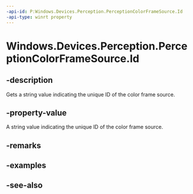 ----api-id: P:Windows.Devices.Perception.PerceptionColorFrameSource.Id
-api-type: winrt property
---<!-- Property syntaxpublic string Id { get; }--># Windows.Devices.Perception.PerceptionColorFrameSource.Id## -descriptionGets a string value indicating the unique ID of the color frame source.## -property-valueA string value indicating the unique ID of the color frame source.## -remarks## -examples## -see-also